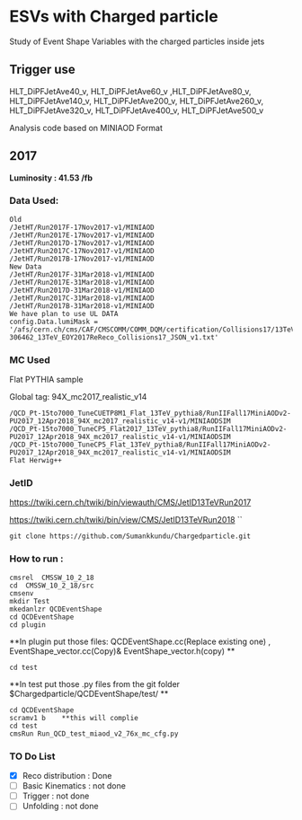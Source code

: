 # ESVs with Charged particle
Study of Event Shape Variables with the charged particles inside jets 

## Trigger use 
HLT_DiPFJetAve40_v, HLT_DiPFJetAve60_v ,HLT_DiPFJetAve80_v, HLT_DiPFJetAve140_v, HLT_DiPFJetAve200_v, HLT_DiPFJetAve260_v, HLT_DiPFJetAve320_v, HLT_DiPFJetAve400_v, HLT_DiPFJetAve500_v


Analysis code based on MINIAOD Format
## 2017 
**Luminosity : 41.53 /fb**
### Data Used:
```
Old
/JetHT/Run2017F-17Nov2017-v1/MINIAOD
/JetHT/Run2017E-17Nov2017-v1/MINIAOD
/JetHT/Run2017D-17Nov2017-v1/MINIAOD
/JetHT/Run2017C-17Nov2017-v1/MINIAOD
/JetHT/Run2017B-17Nov2017-v1/MINIAOD
New Data
/JetHT/Run2017F-31Mar2018-v1/MINIAOD
/JetHT/Run2017E-31Mar2018-v1/MINIAOD
/JetHT/Run2017D-31Mar2018-v1/MINIAOD
/JetHT/Run2017C-31Mar2018-v1/MINIAOD
/JetHT/Run2017B-31Mar2018-v1/MINIAOD
We have plan to use UL DATA 
config.Data.lumiMask = '/afs/cern.ch/cms/CAF/CMSCOMM/COMM_DQM/certification/Collisions17/13TeV/ReReco/Cert_294927-306462_13TeV_EOY2017ReReco_Collisions17_JSON_v1.txt'

```
### MC Used  
Flat PYTHIA sample

Global tag: 94X_mc2017_realistic_v14
```
/QCD_Pt-15to7000_TuneCUETP8M1_Flat_13TeV_pythia8/RunIIFall17MiniAODv2-PU2017_12Apr2018_94X_mc2017_realistic_v14-v1/MINIAODSIM
/QCD_Pt-15to7000_TuneCP5_Flat2017_13TeV_pythia8/RunIIFall17MiniAODv2-PU2017_12Apr2018_94X_mc2017_realistic_v14-v1/MINIAODSIM
/QCD_Pt-15to7000_TuneCP5_Flat_13TeV_pythia8/RunIIFall17MiniAODv2-PU2017_12Apr2018_94X_mc2017_realistic_v14-v1/MINIAODSIM
Flat Herwig++

```
### JetID    
https://twiki.cern.ch/twiki/bin/viewauth/CMS/JetID13TeVRun2017

https://twiki.cern.ch/twiki/bin/view/CMS/JetID13TeVRun2018
``
```
git clone https://github.com/Sumankkundu/Chargedparticle.git
```

### How to run :
```
cmsrel  CMSSW_10_2_18
cd  CMSSW_10_2_18/src
cmsenv
mkdir Test
mkedanlzr QCDEventShape
cd QCDEventShape
cd plugin
```
**In plugin put those files: 
               QCDEventShape.cc(Replace existing one) , EventShape_vector.cc(Copy)& EventShape_vector.h(copy) **
 ```              
 cd test 
 ```
 **In test 
   put those .py files from the  git folder $Chargedparticle/QCDEventShape/test/ **
 ``` 
 cd QCDEventShape
 scramv1 b    **this will complie 
 cd test 
 cmsRun Run_QCD_test_miaod_v2_76x_mc_cfg.py
```


### TO Do List 

- [x] Reco distribution : Done
- [ ] Basic Kinematics  : not done
- [ ] Trigger           : not done 
- [ ] Unfolding         : not done
